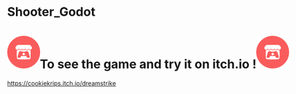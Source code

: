 # Shooter_Godot

<h1 style="width:500%;"><img style="width:3%;"  src="./svgviewer-output (1).svg" alt="Itch.io icon" />To see the game and try it on itch.io !<img style="width:3%;"  src="./svgviewer-output (1).svg" alt="Itch.io icon" /></h1>

https://cookiekrips.itch.io/dreamstrike

